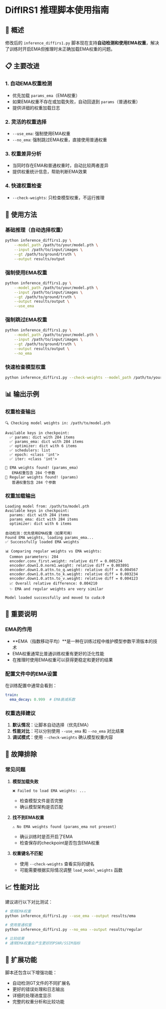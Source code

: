 # DiffIRS1 推理脚本使用指南

## 🚀 概述

修改后的 `inference_diffirs1.py` 脚本现在支持**自动检测和使用EMA权重**，解决了训练时开启EMA但推理时未正确加载EMA权重的问题。

## 📋 主要改进

### 1. **自动EMA权重检测**
- 优先加载 `params_ema`（EMA权重）
- 如果EMA权重不存在或加载失败，自动回退到 `params`（普通权重）
- 提供详细的权重加载日志

### 2. **灵活的权重选择**
- `--use_ema`: 强制使用EMA权重
- `--no_ema`: 强制跳过EMA权重，直接使用普通权重

### 3. **权重差异分析**
- 当同时存在EMA和普通权重时，自动比较两者差异
- 提供权重统计信息，帮助判断EMA效果

### 4. **快速权重检查**
- `--check-weights`: 只检查模型权重，不运行推理

## 🔧 使用方法

### 基础推理（自动选择权重）
```bash
python inference_diffirs1.py \
    --model_path /path/to/your/model.pth \
    --input /path/to/input/images \
    --gt /path/to/ground/truth \
    --output results/output
```

### 强制使用EMA权重
```bash
python inference_diffirs1.py \
    --model_path /path/to/your/model.pth \
    --input /path/to/input/images \
    --gt /path/to/ground/truth \
    --output results/output \
    --use_ema
```

### 强制跳过EMA权重
```bash
python inference_diffirs1.py \
    --model_path /path/to/your/model.pth \
    --input /path/to/input/images \
    --gt /path/to/ground/truth \
    --output results/output \
    --no_ema
```

### 快速检查模型权重
```bash
python inference_diffirs1.py --check-weights --model_path /path/to/your/model.pth
```

## 📊 输出示例

### 权重检查输出
```
🔍 Checking model weights in: /path/to/model.pth

Available keys in checkpoint:
  ✅ params: dict with 284 items
  ✅ params_ema: dict with 284 items
  ✅ optimizer: dict with 6 items
  ✅ schedulers: list
  ✅ epoch: <class 'int'>
  ✅ iter: <class 'int'>

🎯 EMA weights found! (params_ema)
   EMA权重包含 284 个参数
🎯 Regular weights found! (params)
   普通权重包含 284 个参数
```

### 权重加载输出
```
Loading model from: /path/to/model.pth
Available keys in checkpoint:
  params: dict with 284 items
  params_ema: dict with 284 items
  optimizer: dict with 6 items

自动检测：优先使用EMA权重（如果可用）
Found EMA weights, loading params_ema...
✅ Successfully loaded EMA weights

📊 Comparing regular weights vs EMA weights:
  Common parameters: 284
  encoder.conv_first.weight: relative diff = 0.005234
  encoder.down1.0.norm1.weight: relative diff = 0.003891
  encoder.down1.0.attn.to_q.weight: relative diff = 0.004567
  encoder.down1.0.attn.to_k.weight: relative diff = 0.003234
  encoder.down1.0.attn.to_v.weight: relative diff = 0.004123
  📈 Overall relative difference: 0.004210
  ✨ EMA and regular weights are very similar

Model loaded successfully and moved to cuda:0
```

## 🎯 重要说明

### EMA的作用
- **EMA（指数移动平均）**是一种在训练过程中维护模型参数平滑版本的技术
- EMA权重通常比普通训练权重有更好的泛化性能
- 在推理时使用EMA权重可以获得更稳定和更好的结果

### 配置文件中的EMA设置
在训练配置中通常会看到：
```yaml
train:
  ema_decay: 0.999  # EMA衰减系数
```

### 权重选择建议
1. **默认情况**：让脚本自动选择（优先EMA）
2. **性能对比**：可以分别使用 `--use_ema` 和 `--no_ema` 对比结果
3. **调试模式**：使用 `--check-weights` 确认模型权重内容

## 🐛 故障排除

### 常见问题

1. **模型加载失败**
   ```
   ❌ Failed to load EMA weights: ...
   ```
   - 检查模型文件是否完整
   - 确认模型架构是否匹配

2. **找不到EMA权重**
   ```
   ⚠️ No EMA weights found (params_ema not present)
   ```
   - 确认训练时是否开启了EMA
   - 检查保存的checkpoint是否包含EMA权重

3. **权重键名不匹配**
   - 使用 `--check-weights` 查看实际的键名
   - 可能需要根据实际情况调整 `load_model_weights` 函数

## 📈 性能对比

建议进行以下对比测试：

```bash
# 使用EMA权重
python inference_diffirs1.py --use_ema --output results/ema

# 使用普通权重  
python inference_diffirs1.py --no_ema --output results/regular

# 比较结果
# 通常EMA权重会产生更好的PSNR/SSIM指标
```

## 🔧 扩展功能

脚本还包含以下增强功能：
- 自动检测GT文件的不同扩展名
- 更好的错误处理和日志输出
- 详细的处理进度显示
- 完整的权重分析和比较功能 